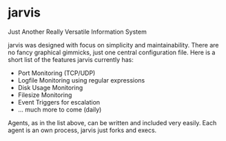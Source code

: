 jarvis
======

Just Another Really Versatile Information System

jarvis was designed with focus on simplicity and maintainability. There are no fancy graphical gimmicks,
just one central configuration file. Here is a short list of the features jarvis currently has:

* Port Monitoring (TCP/UDP)
* Logfile Monitoring using regular expressions
* Disk Usage Monitoring
* Filesize Monitoring
* Event Triggers for escalation
* ... much more to come (daily)

Agents, as in the list above, can be written and included very easily. Each agent is an own process,
jarvis just forks and execs.